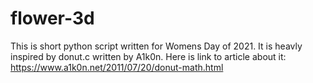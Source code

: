 # flower-3d
This is short python script written for Womens Day of 2021.
It is heavly inspired by donut.c written by A1k0n.
Here is link to article about it:
    https://www.a1k0n.net/2011/07/20/donut-math.html

